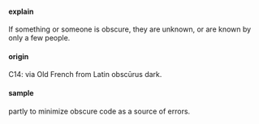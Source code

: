 ####  explain
If something or someone is obscure, they are unknown, or are known by only a few people.

#### origin
C14: via Old French from Latin obscūrus dark.

#### sample
partly to minimize obscure code as a source of errors.
